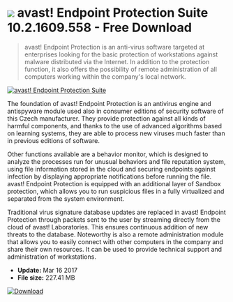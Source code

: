 # ![](https://cdn.softexe.net/static/icon/9/avast-endpoint-protection-suite-11116.png) avast! Endpoint Protection Suite 10.2.1609.558 - Free Download

> avast! Endpoint Protection is an anti-virus software targeted at enterprises looking for the basic protection of workstations against malware distributed via the Internet. In addition to the protection function, it also offers the possibility of remote administration of all computers working within the company's local network.

[![avast! Endpoint Protection Suite](https://gallery.dpcdn.pl/imgc/Tools/50273/g_-_420x350_1.5_-_x20140410163013_0.png)](https://softexe.net/win/security-privacy/antivirus/avast-endpoint-protection-suite:ppppf.html)

The foundation of avast! Endpoint Protection is an antivirus engine and antispyware module used also in consumer editions of security software of this Czech manufacturer. They provide protection against all kinds of harmful components, and thanks to the use of advanced algorithms based on learning systems, they are able to process new viruses much faster than in previous editions of software.
 
 Other functions available are a behavior monitor, which is designed to analyze the processes run for unusual behaviors and file reputation system, using file information stored in the cloud and securing endpoints against infection by displaying appropriate notifications before running the file. avast! Endpoint Protection is equipped with an additional layer of Sandbox protection, which allows you to run suspicious files in a fully virtualized and separated from the system environment.
 
 Traditional virus signature database updates are replaced in avast! Endpoint Protection through packets sent to the user by streaming directly from the cloud of avast! Laboratories. This ensures continuous addition of new threats to the database. Noteworthy is also a remote administration module that allows you to easily connect with other computers in the company and share their own resources. It can be used to provide technical support and administration of workstations.


- **Update:** Mar 16 2017
- **File size:** 227.41 MB

[![Download](https://cdn.softexe.net/static/img/download.png)](https://softexe.net/win/security-privacy/antivirus/avast-endpoint-protection-suite:ppppf.html)


